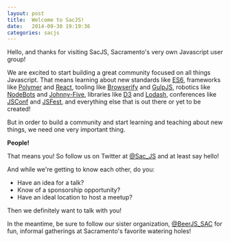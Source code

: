 ```yaml
---
layout: post
title:  Welcome to SacJS!
date:   2014-09-30 19:19:36
categories: sacjs
---
```


Hello, and thanks for visiting SacJS, Sacramento's very own Javascript user
group!

We are excited to start building a great community focused on all things
Javascript. That means learning about new standards like [ES6][es6], frameworks
like [Polymer][polymer] and [React][react], tooling like
[Browserify][browserify] and [GulpJS][gulp], robotics like [NodeBots][nodebots]
and [Johnny-Five][johnnyfive], libraries like [D3][d3] and [Lodash][lodash],
conferences like [JSConf][jsconf] and [JSFest][jsfest], and everything else
that is out there or yet to be created!

But in order to build a community and start learning and teaching about new
things, we need one very important thing.

**People!**

That means you! So follow us on Twitter at [@Sac_JS](http://twitter.com/sac_js)
and at least say hello!

And while we're getting to know each other, do you:

* Have an idea for a talk?
* Know of a sponsorship opportunity?
* Have an ideal location to host a meetup?

Then we definitely want to talk with you!

In the meantime, be sure to follow our sister organization,
[@BeerJS_SAC](http://twitter.com/beerjs_sac) for fun, informal gatherings at
Sacramento's favorite watering holes!

[es6]: https://github.com/lukehoban/es6features
[polymer]: http://www.polymer-project.org/
[react]: http://facebook.github.io/react/
[browserify]: http://browserify.org/
[gulp]: http://gulpjs.com/
[nodebots]: http://nodebots.io/
[johnnyfive]: https://github.com/rwaldron/johnny-five/
[d3]: http://d3js.org/
[lodash]: http://lodash.com
[jsconf]: http://jsconf.com/
[jsfest]: http://jsfest.com/